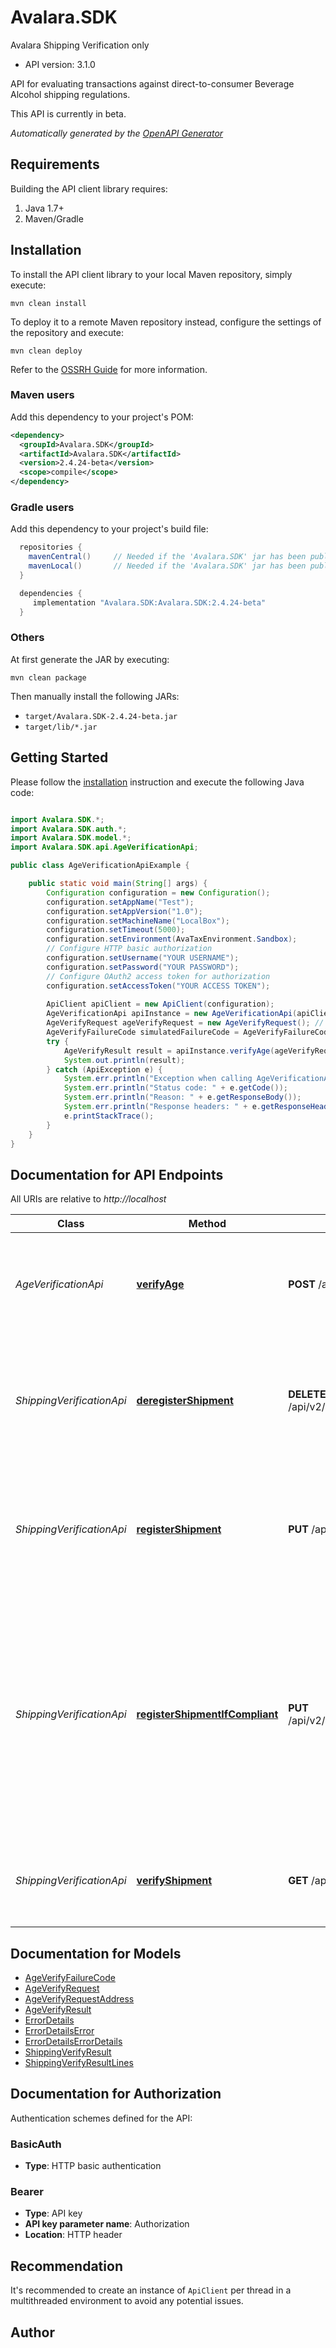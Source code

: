 # Avalara.SDK

Avalara Shipping Verification only

- API version: 3.1.0

API for evaluating transactions against direct-to-consumer Beverage Alcohol shipping regulations.

This API is currently in beta.



*Automatically generated by the [OpenAPI Generator](https://openapi-generator.tech)*

## Requirements

Building the API client library requires:

1. Java 1.7+
2. Maven/Gradle

## Installation

To install the API client library to your local Maven repository, simply execute:

```shell
mvn clean install
```

To deploy it to a remote Maven repository instead, configure the settings of the repository and execute:

```shell
mvn clean deploy
```

Refer to the [OSSRH Guide](http://central.sonatype.org/pages/ossrh-guide.html) for more information.

### Maven users

Add this dependency to your project's POM:

```xml
<dependency>
  <groupId>Avalara.SDK</groupId>
  <artifactId>Avalara.SDK</artifactId>
  <version>2.4.24-beta</version>
  <scope>compile</scope>
</dependency>
```

### Gradle users

Add this dependency to your project's build file:

```groovy
  repositories {
    mavenCentral()     // Needed if the 'Avalara.SDK' jar has been published to maven central.
    mavenLocal()       // Needed if the 'Avalara.SDK' jar has been published to the local maven repo.
  }

  dependencies {
     implementation "Avalara.SDK:Avalara.SDK:2.4.24-beta"
  }
```

### Others

At first generate the JAR by executing:

```shell
mvn clean package
```

Then manually install the following JARs:

- `target/Avalara.SDK-2.4.24-beta.jar`
- `target/lib/*.jar`

## Getting Started

Please follow the [installation](#installation) instruction and execute the following Java code:

```java

import Avalara.SDK.*;
import Avalara.SDK.auth.*;
import Avalara.SDK.model.*;
import Avalara.SDK.api.AgeVerificationApi;

public class AgeVerificationApiExample {

    public static void main(String[] args) {
        Configuration configuration = new Configuration();
        configuration.setAppName("Test");
        configuration.setAppVersion("1.0");
        configuration.setMachineName("LocalBox");
        configuration.setTimeout(5000);
        configuration.setEnvironment(AvaTaxEnvironment.Sandbox);
        // Configure HTTP basic authorization
        configuration.setUsername("YOUR USERNAME");
        configuration.setPassword("YOUR PASSWORD");
        // Configure OAuth2 access token for authorization
        configuration.setAccessToken("YOUR ACCESS TOKEN");
        
        ApiClient apiClient = new ApiClient(configuration);
        AgeVerificationApi apiInstance = new AgeVerificationApi(apiClient);
        AgeVerifyRequest ageVerifyRequest = new AgeVerifyRequest(); // AgeVerifyRequest | Information about the individual whose age is being verified.
        AgeVerifyFailureCode simulatedFailureCode = AgeVerifyFailureCode.fromValue("not_found"); // AgeVerifyFailureCode | (Optional) The failure code included in the simulated response of the endpoint. Note that this endpoint is only available in Sandbox for testing purposes.
        try {
            AgeVerifyResult result = apiInstance.verifyAge(ageVerifyRequest, simulatedFailureCode);
            System.out.println(result);
        } catch (ApiException e) {
            System.err.println("Exception when calling AgeVerificationApi#verifyAge");
            System.err.println("Status code: " + e.getCode());
            System.err.println("Reason: " + e.getResponseBody());
            System.err.println("Response headers: " + e.getResponseHeaders());
            e.printStackTrace();
        }
    }
}

```

## Documentation for API Endpoints

All URIs are relative to *http://localhost*

Class | Method | HTTP request | Description
------------ | ------------- | ------------- | -------------
*AgeVerificationApi* | [**verifyAge**](docs/AgeVerificationApi.md#verifyAge) | **POST** /api/v2/ageverification/verify | Determines whether an individual meets or exceeds the minimum legal drinking age.
*ShippingVerificationApi* | [**deregisterShipment**](docs/ShippingVerificationApi.md#deregisterShipment) | **DELETE** /api/v2/companies/{companyCode}/transactions/{transactionCode}/shipment/registration | Removes the transaction from consideration when evaluating regulations that span multiple transactions.
*ShippingVerificationApi* | [**registerShipment**](docs/ShippingVerificationApi.md#registerShipment) | **PUT** /api/v2/companies/{companyCode}/transactions/{transactionCode}/shipment/registration | Registers the transaction so that it may be included when evaluating regulations that span multiple transactions.
*ShippingVerificationApi* | [**registerShipmentIfCompliant**](docs/ShippingVerificationApi.md#registerShipmentIfCompliant) | **PUT** /api/v2/companies/{companyCode}/transactions/{transactionCode}/shipment/registerIfCompliant | Evaluates a transaction against a set of direct-to-consumer shipping regulations and, if compliant, registers the transaction so that it may be included when evaluating regulations that span multiple transactions.
*ShippingVerificationApi* | [**verifyShipment**](docs/ShippingVerificationApi.md#verifyShipment) | **GET** /api/v2/companies/{companyCode}/transactions/{transactionCode}/shipment/verify | Evaluates a transaction against a set of direct-to-consumer shipping regulations.


## Documentation for Models

 - [AgeVerifyFailureCode](docs/AgeVerifyFailureCode.md)
 - [AgeVerifyRequest](docs/AgeVerifyRequest.md)
 - [AgeVerifyRequestAddress](docs/AgeVerifyRequestAddress.md)
 - [AgeVerifyResult](docs/AgeVerifyResult.md)
 - [ErrorDetails](docs/ErrorDetails.md)
 - [ErrorDetailsError](docs/ErrorDetailsError.md)
 - [ErrorDetailsErrorDetails](docs/ErrorDetailsErrorDetails.md)
 - [ShippingVerifyResult](docs/ShippingVerifyResult.md)
 - [ShippingVerifyResultLines](docs/ShippingVerifyResultLines.md)


## Documentation for Authorization

Authentication schemes defined for the API:
### BasicAuth


- **Type**: HTTP basic authentication

### Bearer


- **Type**: API key
- **API key parameter name**: Authorization
- **Location**: HTTP header


## Recommendation

It's recommended to create an instance of `ApiClient` per thread in a multithreaded environment to avoid any potential issues.

## Author


